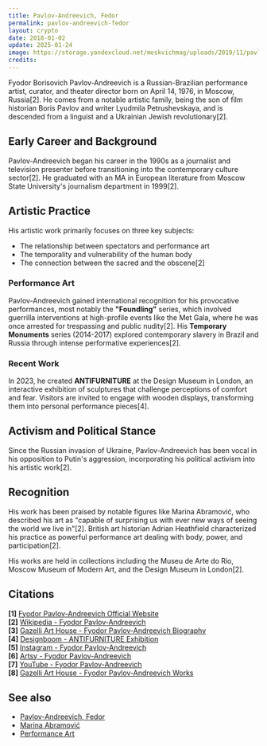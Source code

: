 ```yaml
---
title: Pavlov-Andreevich, Fedor
permalink: pavlov-andreevich-fedor
layout: crypto
date: 2018-01-02
update: 2025-01-24
image: https://storage.yandexcloud.net/moskvichmag/uploads/2019/11/pavlovA.jpg
credits:
---
```


Fyodor Borisovich Pavlov-Andreevich is a Russian-Brazilian performance artist, curator, and theater director born on April 14, 1976, in Moscow, Russia[2]. He comes from a notable artistic family, being the son of film historian Boris Pavlov and writer Lyudmila Petrushevskaya, and is descended from a linguist and a Ukrainian Jewish revolutionary[2].

## Early Career and Background

Pavlov-Andreevich began his career in the 1990s as a journalist and television presenter before transitioning into the contemporary culture sector[2]. He graduated with an MA in European literature from Moscow State University's journalism department in 1999[2].

## Artistic Practice

His artistic work primarily focuses on three key subjects:
- The relationship between spectators and performance art
- The temporality and vulnerability of the human body
- The connection between the sacred and the obscene[2]

### Performance Art

Pavlov-Andreevich gained international recognition for his provocative performances, most notably the **"Foundling"** series, which involved guerrilla interventions at high-profile events like the Met Gala, where he was once arrested for trespassing and public nudity[2]. His **Temporary Monuments** series (2014-2017) explored contemporary slavery in Brazil and Russia through intense performative experiences[2].

### Recent Work

In 2023, he created **ANTIFURNITURE** at the Design Museum in London, an interactive exhibition of sculptures that challenge perceptions of comfort and fear. Visitors are invited to engage with wooden displays, transforming them into personal performance pieces[4].

## Activism and Political Stance

Since the Russian invasion of Ukraine, Pavlov-Andreevich has been vocal in his opposition to Putin's aggression, incorporating his political activism into his artistic work[2].

## Recognition

His work has been praised by notable figures like Marina Abramović, who described his art as "capable of surprising us with ever new ways of seeing the world we live in"[2]. British art historian Adrian Heathfield characterized his practice as powerful performance art dealing with body, power, and participation[2].

His works are held in collections including the Museu de Arte do Rio, Moscow Museum of Modern Art, and the Design Museum in London[2].

## Citations

**[1]** [Fyodor Pavlov-Andreevich Official Website](https://fyodorpavlovandreevich.com)  
**[2]** [Wikipedia - Fyodor Pavlov-Andreevich](https://en.wikipedia.org/wiki/Fyodor_Pavlov-Andreevich)  
**[3]** [Gazelli Art House - Fyodor Pavlov-Andreevich Biography](https://gazelliarthouse.com/artists/fyodor-pavlov-andreevich/biography/)  
**[4]** [Designboom - ANTIFURNITURE Exhibition](https://www.designboom.com/art/fyodor-pavlov-andreevich-antifurniture-sculptures-challenge-everyday-comfort-fears-design-museum-london-10-26-2023/)  
**[5]** [Instagram - Fyodor Pavlov-Andreevich](https://www.instagram.com/fyodorpavlovandreevich/)  
**[6]** [Artsy - Fyodor Pavlov-Andreevich](https://www.artsy.net/artist/fyodor-pavlov-andreevich)  
**[7]** [YouTube - Fyodor Pavlov-Andreevich](https://www.youtube.com/watch?v=IAH9scjLEjU)  
**[8]** [Gazelli Art House - Fyodor Pavlov-Andreevich Works](https://gazelliarthouse.com/artists/fyodor-pavlov-andreevich/works/)  

## See also

+ [Pavlov-Andreevich, Fedor](pavlov-andreevich-fedor)  
+ [Marina Abramović](marina-abramovic)  
+ [Performance Art](performance-art)  

<!-- Prompt:
- Не менять язык статьи, сохранять оригинальный язык.  
- Если тема оформлена как "Имя Фамилия", заголовок должен быть "Фамилия, Имя".  
- Изменить title: A Template на основной топик в статье.  
- Создать permalink: на основе title.  
- Обнови дату в переменной update: 2025-хх-хх на текущую дату
- Изменить заголовок раздела "Citations" на ## Citations.  
- Оформить ссылки в разделе "Citations" в формате: **[1]** [URL](URL).  
- При ссылке на источник в тексте, использовать формат: **[x]**, **[x]**.  
- Убедиться, что номера цитат соответствуют записям в разделе "Citations".  
- Сделать номера цитат кликабельными по указанному выше формату.  
- Добавить список связанных тем в том же формате.  
- Использовать шаблон - "[Название темы](ссылка-на-тему)" для каждого пункта.  
- Раздел ## See also должен включаться автоматически в конец статьи.  
- Результат в md коде
- Оставить этот Prompt после редактирования в конце кода.  
- Обнови дату в переменной update: 2025-хх-хх на текущую дату
-->
